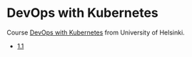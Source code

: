# DevOps with Kubernetes

Course [DevOps with Kubernetes](https://courses.mooc.fi/org/uh-cs/courses/devops-with-kubernetes) from University of Helsinki.

- [1.1](https://github.com/aljazkovac/devops-with-kubernetes/tree/1.1/log_output)
